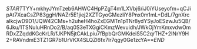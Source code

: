 $START$TYY+mkhyJYmTzeb6AHWC4HpPZgT4m1LXVbj6/iJ0iYUseyofm+qCJipAt7XcaCsZP83ggH/NAZr5E1jiej2XZTGyoGMezliY8Pnx0m1mL+DdL/7gnXrcaIkcjwD9D1/JQW42CMs+h2uheH4hoZxEGMTn1pTNr8ydYSyJoESzwJu5QB/6Jku/1TSNuIuHRnDo2/B/aq0S3eTXGgiCKmzWevuidh/JWkOjYmKmxvdwOmRDxZZqddKGcKrLR/fJKPN5jtCAkLpiu7fBpbQrGMKdeiS5C2qrTHZ+2INrY9H2+RAVndmE3TZ1GR7b1UrVKX4SLQZl6fx7lr7qgy0Ge1zcYA==$END$